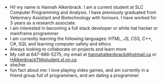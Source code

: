 - Hi! my name is Hannah Alkenbrack. I am a current student at SLC Computer Programming and Analysis. I have previously graduated from Veterinary Assistant and Biotechnology with honours. I have worked for 3 years as a research associate.
- I am interested in becoming a full stack developer or white hat hacker or mainframe programmer
- I am currently learning the following languages: HTML, JS, CSS, C++, C#, SQL and learning computer safety and ethics
- Always looking to collaborate on projects and learn more
- My cell at 647-686-5275, my email at hannahalkenbrack@hotmail.ca or HAlkenbrack11@student.sl.on.ca
- she/her
- fun fact about me: I love playing video games, and am currently in a friend group full of programmers, and am dating a programmer

<!---
HannahAlkenbrack/HannahAlkenbrack is a ✨ special ✨ repository because its `README.md` (this file) appears on your GitHub profile.
You can click the Preview link to take a look at your changes.
--->

